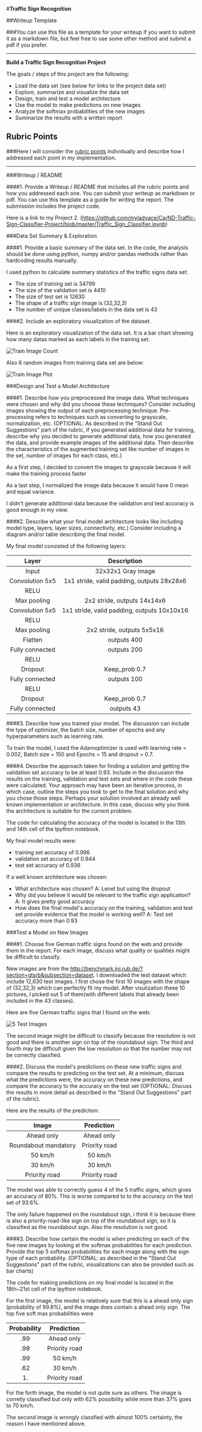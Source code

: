 #**Traffic Sign Recognition** 

##Writeup Template

###You can use this file as a template for your writeup if you want to submit it as a markdown file, but feel free to use some other method and submit a pdf if you prefer.

---

**Build a Traffic Sign Recognition Project**

The goals / steps of this project are the following:
* Load the data set (see below for links to the project data set)
* Explore, summarize and visualize the data set
* Design, train and test a model architecture
* Use the model to make predictions on new images
* Analyze the softmax probabilities of the new images
* Summarize the results with a written report


## Rubric Points
###Here I will consider the [rubric points](https://review.udacity.com/#!/rubrics/481/view) individually and describe how I addressed each point in my implementation.  

---
###Writeup / README

####1. Provide a Writeup / README that includes all the rubric points and how you addressed each one. You can submit your writeup as markdown or pdf. You can use this template as a guide for writing the report. The submission includes the project code.

Here is a link to my Project 2.
(https://github.com/myladyace/CarND-Traffic-Sign-Classifier-Project/blob/master/Traffic_Sign_Classifier.ipynb)

###Data Set Summary & Exploration

####1. Provide a basic summary of the data set. In the code, the analysis should be done using python, numpy and/or pandas methods rather than hardcoding results manually.

I used python to calculate summary statistics of the traffic
signs data set:

* The size of training set is 34799
* The size of the validation set is 4410
* The size of test set is 12630
* The shape of a traffic sign image is (32,32,3)
* The number of unique classes/labels in the data set is 43

####2. Include an exploratory visualization of the dataset.

Here is an exploratory visualization of the data set. It is a bar chart showing how many datas marked as each labels in the training set.

![Train Image Count](https://github.com/myladyace/CarND-Traffic-Sign-Classifier-Project/blob/master/writeup_images/Train_data_count.png)

Also 6 random images from training data set are below:

![Train Image Plot](https://github.com/myladyace/CarND-Traffic-Sign-Classifier-Project/blob/master/writeup_images/Train_data_samples.png)

###Design and Test a Model Architecture

####1. Describe how you preprocessed the image data. What techniques were chosen and why did you choose these techniques? Consider including images showing the output of each preprocessing technique. Pre-processing refers to techniques such as converting to grayscale, normalization, etc. (OPTIONAL: As described in the "Stand Out Suggestions" part of the rubric, if you generated additional data for training, describe why you decided to generate additional data, how you generated the data, and provide example images of the additional data. Then describe the characteristics of the augmented training set like number of images in the set, number of images for each class, etc.)

As a first step, I decided to convert the images to grayscale because it will make the training process faster

As a last step, I normalized the image data because it would have 0 mean and equal variance.

I didn't generate additional data because the  validation and test accuracy is good enough in my view. 

####2. Describe what your final model architecture looks like including model type, layers, layer sizes, connectivity, etc.) Consider including a diagram and/or table describing the final model.

My final model consisted of the following layers:

| Layer         		|     Description	        					| 
|:---------------------:|:---------------------------------------------:| 
| Input         		| 32x32x1 Gray image   							| 
| Convolution 5x5     	| 1x1 stride, valid padding, outputs 28x28x6 	|
| RELU					|												|
| Max pooling	      	| 2x2 stride,  outputs 14x14x6  				|
| Convolution 5x5	    | 1x1 stride, valid padding, outputs 10x10x16   |
| RELU					|												|
| Max pooling	      	| 2x2 stride,  outputs 5x5x16  					|
| Flatten		      	| outputs 400									|
| Fully connected		| outputs 200        							|
| RELU					|												|
| Dropout     			| Keep_prob 0.7        							|
| Fully connected		| outputs 100  									|
| RELU					|												|
| Dropout     			| Keep_prob 0.7        							|
| Fully connected		| outputs 43        							|


####3. Describe how you trained your model. The discussion can include the type of optimizer, the batch size, number of epochs and any hyperparameters such as learning rate.

To train the model, I used the Adamoptimizer is used with learning rate = 0.002, Batch size = 150 and Epochs = 15 and dropout = 0.7.

####4. Describe the approach taken for finding a solution and getting the validation set accuracy to be at least 0.93. Include in the discussion the results on the training, validation and test sets and where in the code these were calculated. Your approach may have been an iterative process, in which case, outline the steps you took to get to the final solution and why you chose those steps. Perhaps your solution involved an already well known implementation or architecture. In this case, discuss why you think the architecture is suitable for the current problem.

The code for calculating the accuracy of the model is located in the 13th and 14th cell of the Ipython notebook.

My final model results were:
* training set accuracy of 0.996
* validation set accuracy of 0.944 
* test set accuracy of 0.936

If a well known architecture was chosen:
* What architecture was chosen? 
A: Lenet but using the dropout
* Why did you believe it would be relevant to the traffic sign application? 
A: It gives pretty good accuracy
* How does the final model's accuracy on the training, validation and test set provide evidence that the model is working well?
A: Test set accuracy more than 0.93
 

###Test a Model on New Images

####1. Choose five German traffic signs found on the web and provide them in the report. For each image, discuss what quality or qualities might be difficult to classify.

New images are from the http://benchmark.ini.rub.de/?section=gtsrb&subsection=dataset. I downloaded the test dataset which include 12,630 test images. I first chose the first 10 images with the shape of (32,32,3) which can perfectly fit my model. After visulization these 10 pictures, I picked out 5 of them(with different labels that already been included in the 43 classes).

Here are five German traffic signs that I found on the web:

![5 Test Images](https://github.com/myladyace/CarND-Traffic-Sign-Classifier-Project/blob/master/writeup_images/5_Test_images.png)

The second image might be difficult to classify because the resolution is not good and there is another sign on top of the roundabout sign.
The third and fourth may be difficult given the low resolution so that the number may not be correctly classfied.

####2. Discuss the model's predictions on these new traffic signs and compare the results to predicting on the test set. At a minimum, discuss what the predictions were, the accuracy on these new predictions, and compare the accuracy to the accuracy on the test set (OPTIONAL: Discuss the results in more detail as described in the "Stand Out Suggestions" part of the rubric).

Here are the results of the prediction:

| Image			        |     Prediction	        					| 
|:---------------------:|:---------------------------------------------:| 
| Ahead only     		| Ahead only   									| 
| Roundabout mandatory  | Priority road 								|
| 50 km/h				| 50 km/h										|
| 30 km/h	      		| 30 km/h						 				|
| Priority road 		| Priority road     							|


The model was able to correctly guess 4 of the 5 traffic signs, which gives an accuracy of 80%. This is worse compared to to the accuracy on the test set of 93.6%. 

The only failure happened on the roundabout sign, i think it is because there is also a priority-road-like sign on top of the roundabout sign, so it is classified as the roundabout sign. Also the resolution is not good.

####3. Describe how certain the model is when predicting on each of the five new images by looking at the softmax probabilities for each prediction. Provide the top 5 softmax probabilities for each image along with the sign type of each probability. (OPTIONAL: as described in the "Stand Out Suggestions" part of the rubric, visualizations can also be provided such as bar charts)

The code for making predictions on my final model is located in the 18th~21st cell of the Ipython notebook.

For the first image, the model is relatively sure that this is a ahead only sign (probability of 99.8%), and the image does contain a ahead only sign. The top five soft max probabilities were

| Probability         	|     Prediction	        					| 
|:---------------------:|:---------------------------------------------:| 
| .99         			| Ahead only   									| 
| .98     				| Priority road 								|
| .99					| 50 km/h										|
| .62	      			| 30 km/h						 				|
| 1.				    | Priority road      							|

For the forth image, the model is not quite sure as others. The image is corretly classified but only with 62% possibility while more than 37% goes to 70 km/h.

The second image is wrongly classfied with almost 100% certainty, the reason I have mentioned above.


